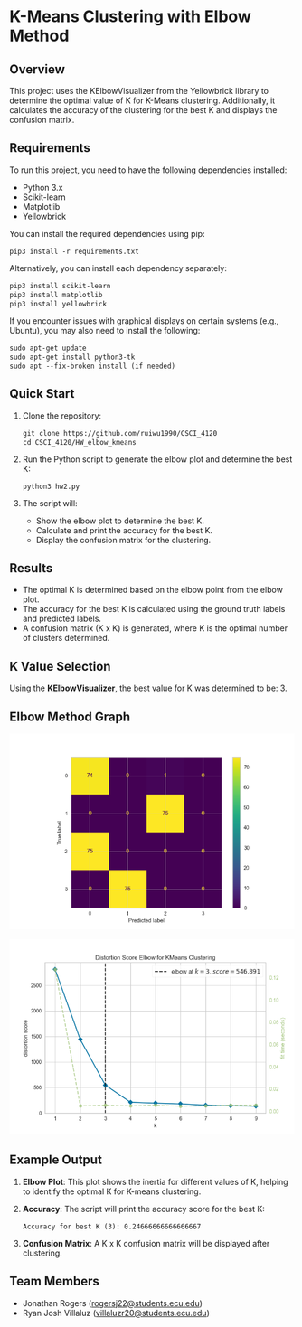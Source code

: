 
# K-Means Clustering with Elbow Method

## Overview

This project uses the KElbowVisualizer from the Yellowbrick library to determine the optimal value of K for K-Means clustering. Additionally, it calculates the accuracy of the clustering for the best K and displays the confusion matrix.

## Requirements

To run this project, you need to have the following dependencies installed:

- Python 3.x
- Scikit-learn
- Matplotlib
- Yellowbrick

You can install the required dependencies using pip:

```
pip3 install -r requirements.txt
```

Alternatively, you can install each dependency separately:

```
pip3 install scikit-learn
pip3 install matplotlib
pip3 install yellowbrick
```

If you encounter issues with graphical displays on certain systems (e.g., Ubuntu), you may also need to install the following:

```
sudo apt-get update
sudo apt-get install python3-tk
sudo apt --fix-broken install (if needed)
```

## Quick Start

1. Clone the repository:
   ```
   git clone https://github.com/ruiwu1990/CSCI_4120
   cd CSCI_4120/HW_elbow_kmeans
   ```

2. Run the Python script to generate the elbow plot and determine the best K:
   ```
   python3 hw2.py
   ```

3. The script will:
   - Show the elbow plot to determine the best K.
   - Calculate and print the accuracy for the best K.
   - Display the confusion matrix for the clustering.

## Results

- The optimal K is determined based on the elbow point from the elbow plot.
- The accuracy for the best K is calculated using the ground truth labels and predicted labels.
- A confusion matrix (K x K) is generated, where K is the optimal number of clusters determined.


## K Value Selection
Using the **KElbowVisualizer**, the best value for K was determined to be: 3.

## Elbow Method Graph
![Elbow Method](./Figure%201.png)

![Confusion Matrix](./confusion_matrix.png)


## Example Output

1. **Elbow Plot**:
   This plot shows the inertia for different values of K, helping to identify the optimal K for K-means clustering.

2. **Accuracy**:
   The script will print the accuracy score for the best K:
   ```
   Accuracy for best K (3): 0.24666666666666667
   ```

3. **Confusion Matrix**:
   A K x K confusion matrix will be displayed after clustering.

## Team Members

- Jonathan Rogers (rogersj22@students.ecu.edu)
- Ryan Josh Villaluz (villaluzr20@students.ecu.edu)